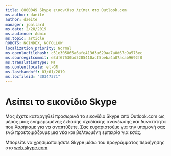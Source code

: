 ```yaml
---
title: 8000049 Skype εικονίδιο λείπει στο Outlook.com
ms.author: daeite
author: daeite
manager: joallard
ms.date: 2/28/2019
ms.audience: Admin
ms.topic: article
ROBOTS: NOINDEX, NOFOLLOW
localization_priority: Normal
ms.openlocfilehash: c51e305865a6afe413d3a629aa7a0d67c9a573ec
ms.sourcegitcommit: e3df67530bd5205410acf5beba4a07acab9692f0
ms.translationtype: MT
ms.contentlocale: el-GR
ms.lasthandoff: 03/01/2019
ms.locfileid: "30347371"
---
```

# <a name="skype-icon-missing"></a>Λείπει το εικονίδιο Skype

Μας έχετε καταργηθεί προσωρινά το εικονίδιο Skype από Outlook.com ως μέρος μιας ενημερωμένης έκδοσης σχεδίασης ανανέωσης και δυνατότητα που Χαρήκαμε για να αναπτύξετε. Σας ευχαριστούμε για την υπομονή σας ενώ προετοιμάζουμε μια νέα και βελτιωμένη εμπειρία για εσάς.

Μπορείτε να χρησιμοποιήσετε Skype μέσω του προγράμματος περιήγησης στο [web.skype.com](https://web.skype.com).